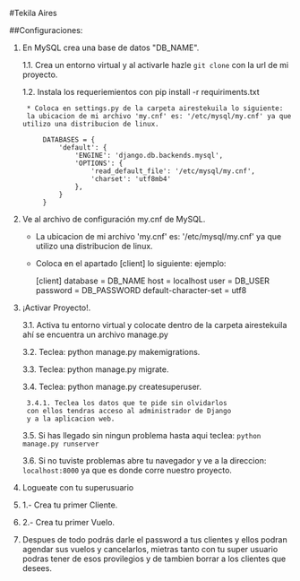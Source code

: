 #Tekila Aires

##Configuraciones:
1. En MySQL crea una base de datos "DB_NAME".

	1.1. Crea un entorno virtual y al activarle hazle `git clone` con la url de mi proyecto.
	
	1.2. Instala los requeriemientos con pip install -r requiriments.txt

		* Coloca en settings.py de la carpeta airestekuila lo siguiente:
	  	la ubicacion de mi archivo 'my.cnf' es: '/etc/mysql/my.cnf' ya que utilizo una distribucion de linux.

			DATABASES = {
    			'default': {
        			'ENGINE': 'django.db.backends.mysql',
        			'OPTIONS': {
            			'read_default_file': '/etc/mysql/my.cnf',
            			'charset': 'utf8mb4'
        			},
    			}
			}
	

2. Ve al archivo de configuración my.cnf de MySQL.
	* La ubicacion de mi archivo 'my.cnf' es: '/etc/mysql/my.cnf' ya que utilizo una distribucion de linux.

	* Coloca en el apartado [client] lo siguiente:
		ejemplo:

		[client]
		database = DB_NAME
		host = localhost
		user = DB_USER
		password = DB_PASSWORD
		default-character-set = utf8

3. ¡Activar Proyecto!.
	
	3.1. Activa tu entorno virtual y colocate dentro de la carpeta airestekuila
		 ahí se encuentra un archivo manage.py

	3.2. Teclea: python manage.py makemigrations.

	3.3. Teclea: python manage.py migrate.

	3.4. Teclea: python manage.py createsuperuser.

		3.4.1. Teclea los datos que te pide sin olvidarlos 
		con ellos tendras acceso al administrador de Django
		y a la aplicacion web. 

	3.5. Si has llegado sin ningun problema hasta aqui teclea:
	`python manage.py runserver`

	3.6. Si no tuviste problemas abre tu navegador y ve a la direccion:
		 `localhost:8000` ya que es donde corre nuestro proyecto.

4. Logueate con tu superusuario		 
5. 1.- Crea tu primer Cliente.
6. 2.- Crea tu primer Vuelo.
7. Despues de todo podrás darle el password a tus clientes y ellos podran agendar sus vuelos y cancelarlos,
	mietras tanto con tu super usuario podras tener de esos provilegios y de tambien borrar a los clientes que desees.